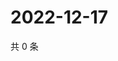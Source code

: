 # 2022-12-17

共 0 条

<!-- BEGIN WEIBO -->
<!-- 最后更新时间 Sat Dec 17 2022 16:00:47 GMT+0800 (China Standard Time) -->

<!-- END WEIBO -->
